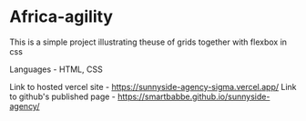 # Africa-agility

This is a simple project illustrating theuse of grids
together with flexbox in css

Languages - HTML, CSS

Link to hosted vercel site - https://sunnyside-agency-sigma.vercel.app/
Link to github's published page - https://smartbabbe.github.io/sunnyside-agency/
